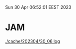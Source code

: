 Sun 30 Apr 06:52:01 EEST 2023
# JAM
<a href='./cache/202304/30_06.log'>./cache/202304/30_06.log</a>
